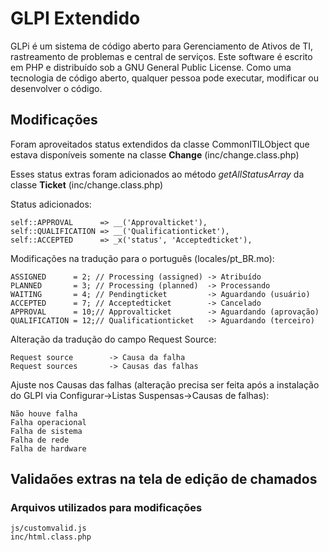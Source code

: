 # GLPI Extendido

GLPi é um sistema de código aberto para Gerenciamento de Ativos de TI, rastreamento de problemas e central de serviços. Este software é escrito em PHP e distribuído sob a GNU General Public License. Como uma tecnologia de código aberto, qualquer pessoa pode executar, modificar ou desenvolver o código.


## Modificações


Foram aproveitados status extendidos da classe CommonITILObject que estava disponíveis somente na classe **Change** (inc/change.class.php)

Esses status extras foram adicionados ao método *getAllStatusArray* da classe **Ticket** (inc/change.class.php)

Status adicionados:

    self::APPROVAL      => __('Approvalticket'),
    self::QUALIFICATION => __('Qualificationticket'),
    self::ACCEPTED      => _x('status', 'Acceptedticket'),

Modificações na tradução para o português (locales/pt_BR.mo):

    ASSIGNED      = 2; // Processing (assigned) -> Atribuído
    PLANNED       = 3; // Processing (planned)  -> Processando
    WAITING       = 4; // Pendingticket         -> Aguardando (usuário)
    ACCEPTED      = 7; // Acceptedticket        -> Cancelado
    APPROVAL      = 10;// Approvalticket        -> Aguardando (aprovação)
    QUALIFICATION = 12;// Qualificationticket   -> Aguardando (terceiro)

Alteração da tradução do campo Request Source:

    Request source        -> Causa da falha
    Request sources       -> Causas das falhas

Ajuste nos Causas das falhas (alteração precisa ser feita após a instalação do GLPI via Configurar->Listas Suspensas->Causas de falhas):

    Não houve falha
    Falha operacional
    Falha de sistema 
    Falha de rede
    Falha de hardware

## Validaões extras na tela de edição de chamados

### Arquivos utilizados para modificações

    js/customvalid.js
    inc/html.class.php